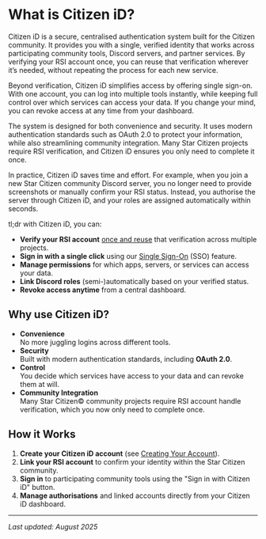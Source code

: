 # What is Citizen iD?

Citizen iD is a secure, centralised authentication system built for the Citizen community.
It provides you with a single, verified identity that works across participating community tools, Discord servers, and partner services.
By verifying your RSI account once, you can reuse that verification wherever it’s needed, without repeating the process for each new service.

Beyond verification, Citizen iD simplifies access by offering single sign-on.
With one account, you can log into multiple tools instantly, while keeping full control over which services can access your data.
If you change your mind, you can revoke access at any time from your dashboard.

The system is designed for both convenience and security.
It uses modern authentication standards such as OAuth 2.0 to protect your information, while also streamlining community integration.
Many Star Citizen projects require RSI verification, and Citizen iD ensures you only need to complete it once.

In practice, Citizen iD saves time and effort.
For example, when you join a new Star Citizen community Discord server, you no longer need to provide screenshots or manually confirm your RSI status.
Instead, you authorise the server through Citizen iD, and your roles are assigned automatically within seconds.

tl;dr with Citizen iD, you can:

* **Verify your RSI account** <u>once and reuse</u> that verification across multiple projects.
* **Sign in with a single click** using our <u>Single Sign-On</u> (SSO) feature.
* **Manage permissions** for which apps, servers, or services can access your data.
* **Link Discord roles** (semi-)automatically based on your verified status.
* **Revoke access anytime** from a central dashboard.

## Why use Citizen iD?

* **Convenience**
  <br>No more juggling logins across different tools.
* **Security**
  <br>Built with modern authentication standards, including **OAuth 2.0**.
* **Control**
 <br>You decide which services have access to your data and can revoke them at will.
* **Community Integration**
 <br>Many Star Citizen&copy; community projects require RSI account handle verification, which you now only need to complete once.

## How it Works

1. **Create your Citizen iD account** (see [Creating Your Account](./signing-up)).
2. **Link your RSI account** to confirm your identity within the Star Citizen community.
3. **Sign in** to participating community tools using the "Sign in with Citizen iD" button.
4. **Manage authorisations** and linked accounts directly from your Citizen iD dashboard.

---

*Last updated: August 2025*
